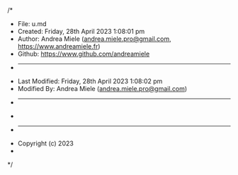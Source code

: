 /*
 * File: u.md
 * Created: Friday, 28th April 2023 1:08:01 pm
 * Author: Andrea Miele (andrea.miele.pro@gmail.com, https://www.andreamiele.fr)
 * Github: https://www.github.com/andreamiele
 * -----
 * Last Modified: Friday, 28th April 2023 1:08:02 pm
 * Modified By: Andrea Miele (andrea.miele.pro@gmail.com)
 * -----
 * 
 * -----
 * Copyright (c) 2023
 * 
 */
